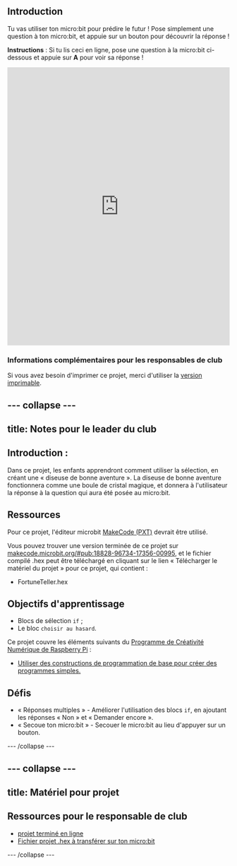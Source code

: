 ## Introduction

Tu vas utiliser ton micro:bit pour prédire le futur ! Pose simplement une question à ton micro:bit, et appuie sur un bouton pour découvrir la réponse !

**Instructions** : Si tu lis ceci en ligne, pose une question à la micro:bit ci-dessous et appuie sur **A** pour voir sa réponse !

<div style="position:relative;height:0;padding-bottom:125%;overflow:hidden;"><iframe style="position:absolute;top:0;left:0;width:100%;height:100%;" src="https://makecode.microbit.org/---run?id=_X8jUAqb9mdfj" allowfullscreen="allowfullscreen" sandbox="allow-popups allow-scripts allow-same-origin" frameborder="0"></iframe></div>

### Informations complémentaires pour les responsables de club

Si vous avez besoin d'imprimer ce projet, merci d'utiliser la [version imprimable](https://projects.raspberrypi.org/en/projects/fortune-teller/print).

## \--- collapse \---

## title: Notes pour le leader du club

## Introduction :

Dans ce projet, les enfants apprendront comment utiliser la sélection, en créant une « diseuse de bonne aventure ». La diseuse de bonne aventure fonctionnera comme une boule de cristal magique, et donnera à l'utilisateur la réponse à la question qui aura été posée au micro:bit.

## Ressources

Pour ce projet, l'éditeur microbit [MakeCode (PXT)](http://jumpto.cc/pxt-new) devrait être utilisé.

Vous pouvez trouver une version terminée de ce projet sur [makecode.microbit.org/#pub:18828-96734-17356-00995](https://makecode.microbit.org/#pub:18828-96734-17356-00995), et le fichier compilé .hex peut être téléchargé en cliquant sur le lien « Télécharger le matériel du projet » pour ce projet, qui contient :

* FortuneTeller.hex

## Objectifs d'apprentissage

* Blocs de sélection `if` ;
* Le bloc `choisir au hasard`.

Ce projet couvre les éléments suivants du [Programme de Créativité Numérique de Raspberry Pi](http://rpf.io/curriculum) :

* [Utiliser des constructions de programmation de base pour créer des programmes simples.](https://www.raspberrypi.org/curriculum/programming/creator)

## Défis

* « Réponses multiples » - Améliorer l'utilisation des blocs `if`, en ajoutant les réponses « Non » et « Demander encore ».
* « Secoue ton micro:bit » - Secouer le micro:bit au lieu d'appuyer sur un bouton.

\--- /collapse \---

## \--- collapse \---

## title: Matériel pour projet

## Ressources pour le responsable de club

* [projet terminé en ligne](https://makecode.microbit.org/#pub:18828-96734-17356-00995)
* [Fichier projet .hex à transférer sur ton micro:bit](resources/microbit-Fortune-Teller.hex)

\--- /collapse \---